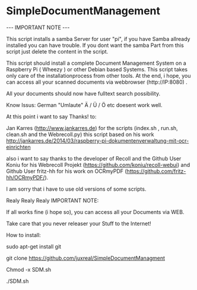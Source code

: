 # SimpleDocumentManagement

--- IMPORTANT NOTE --- 

This script installs a samba Server for user "pi", if you have Samba allready installed you can have trouble.
If you dont want the samba Part from this script just delete the content in the script.


This script should install a complete Document Management System on a Raspberry Pi ( Wheezy ) or other Debian based Systems. This script takes only care of the installationprocess from other tools.
At the end, i hope,  you can access all your scanned documents via webbrowser (http://IP:8080) . 

All your documents should now have fulltext search possibility.

Know Issus:  German "Umlaute" Ä / Ü / Ö etc doesent work well.  

At this point i want to say Thanks! to:

Jan Karres (http://www.jankarres.de) for the scripts (index.sh , run.sh, clean.sh and the Webrecoll.py)
this script based on his work http://jankarres.de/2014/03/raspberry-pi-dokumentenverwaltung-mit-ocr-einrichten

also i want to say thanks to the developer of Recoll and the Github User Koniu for his Webrecoll Projekt (https://github.com/koniu/recoll-webui) and Github User fritz-hh for his work on OCRmyPDF (https://github.com/fritz-hh/OCRmyPDF/).

I am sorry that i have to use old versions of some scripts.


Realy Realy Realy IMPORTANT NOTE:


If all works fine (i hope so), you can access all your Documents via WEB.

Take care that you never releaser your Stuff to the Internet!


How to install:

sudo apt-get install git

git clone https://github.com/juxreal/SimpleDocumentManagment

Chmod -x SDM.sh

./SDM.sh
